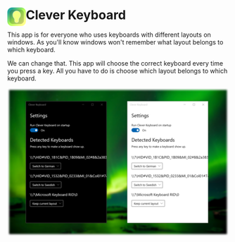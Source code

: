 # <img src="CleverKeyboard/Icons/CleverKeyboard.png" width="42" align="left"/> Clever Keyboard

This app is for everyone who uses keyboards with different layouts on windows.
As you'll know windows won't remember what layout belongs to which keyboard.

We can change that. This app will choose the correct keyboard every time you press a key.
All you have to do is choose which layout belongs to which keyboard.

![Themes](themes.png)
